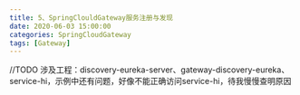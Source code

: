 ```yaml
---
title: 5、SpringClouldGateway服务注册与发现
date: 2020-06-03 15:00:00
categories: SpringCloudGateway
tags: [Gateway]
---
```


//TODO 
涉及工程：discovery-eureka-server、gateway-discovery-eureka、service-hi，示例中还有问题，好像不能正确访问service-hi，待我慢慢查明原因


